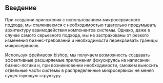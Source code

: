## Введение

При создании приложения с использованием микросервисного подхода, мы сталкиваемся с необходимостью тщательно продумывать архитектуру взаимодействия компонентов системы. Однако, даже в случае самого серьезного подхода, мы не застрахованы от резкого изменения бизнес-требований и необходимости перекраивать границы микросервисов.

Используя фреймворк bishop, мы получаем возможность создавать эффективные расширяемые приложения фокусируясь на написании бизнес-логики и, при возникновении необходимости, сможем выносить отдельные части системы в распределенные микросервисы не меняя существующую структуру.
